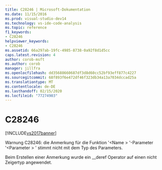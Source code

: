 ```yaml
---
title: C28246 | Microsoft-Dokumentation
ms.date: 11/15/2016
ms.prod: visual-studio-dev14
ms.technology: vs-ide-code-analysis
ms.topic: reference
f1_keywords:
- C28246
helpviewer_keywords:
- C28246
ms.assetid: 66a297ab-19fc-4985-8738-0a92f8d1d5cc
caps.latest.revision: 4
author: corob-msft
ms.author: corob
manager: jillfra
ms.openlocfilehash: dd35688660687df3d8d60cc52bf93eff877c4227
ms.sourcegitcommit: 68f893f6e472df46f323db34a13a7034dccad25a
ms.translationtype: MT
ms.contentlocale: de-DE
ms.lasthandoff: 02/15/2020
ms.locfileid: "77274903"
---
```

# <a name="c28246"></a>C28246
[!INCLUDE[vs2017banner](../includes/vs2017banner.md)]

Warnung C28246: die Anmerkung für die Funktion '\<Name > '-Parameter '\<Parameter > ' stimmt nicht mit dem Typ des Parameters.  
  
 Beim Erstellen einer Anmerkung wurde ein __deref Operator auf einen nicht Zeigertyp angewendet.
